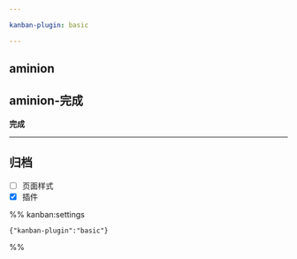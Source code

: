 ```yaml
---

kanban-plugin: basic

---
```


## aminion



## aminion-完成

**完成**


***

## 归档

- [ ] 页面样式
- [x] 插件

%% kanban:settings
```
{"kanban-plugin":"basic"}
```
%%